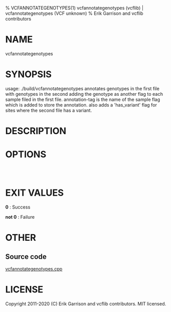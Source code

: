 % VCFANNOTATEGENOTYPES(1) vcfannotategenotypes (vcflib) | vcfannotategenotypes (VCF unknown)
% Erik Garrison and vcflib contributors

# NAME

vcfannotategenotypes

# SYNOPSIS

usage: ./build/vcfannotategenotypes <annotation-tag> <vcf file> <vcf file> annotates genotypes in the first file with genotypes in the second adding the genotype as another flag to each sample filed in the first file. annotation-tag is the name of the sample flag which is added to store the annotation. also adds a 'has_variant' flag for sites where the second file has a variant.

# DESCRIPTION



# OPTIONS

```



```



# EXIT VALUES

**0**
: Success

**not 0**
: Failure

# OTHER

## Source code

[vcfannotategenotypes.cpp](https://github.com/vcflib/vcflib/blob/master/src/vcfannotategenotypes.cpp)

# LICENSE

Copyright 2011-2020 (C) Erik Garrison and vcflib contributors. MIT licensed.

<!--
  Created with ./scripts/bin2md.rb scripts/bin2md-template.erb
-->
